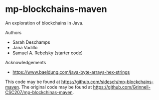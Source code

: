 # mp-blockchains-maven

An exploration of blockchains in Java.

Authors

* Sarah Deschamps
* Jana Vadillo
* Samuel A. Rebelsky (starter code)

Acknowledgements

* https://www.baeldung.com/java-byte-arrays-hex-strings

This code may be found at <https://github.com/sidesch/mp-blockchains-maven>. The original code may be found at <https://github.com/Grinnell-CSC207/mp-blockchinas-maven>.
